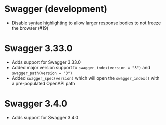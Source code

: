 # Swagger (development)

- Disable syntax highlighting to allow larger response bodies to not freeze the browser (#19)

# Swagger 3.33.0

- Adds support for Swagger 3.33.0
- Added major version support to `swagger_index(version = "3")` and `swagger_path(version = "3")`
- Added `swagger_spec(version)` which will open the `swagger_index()` with a pre-populated OpenAPI path

# Swagger 3.4.0

- Adds support for Swagger 3.4.0
